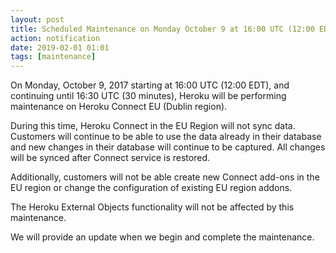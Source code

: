 ```yaml
---
layout: post
title: Scheduled Maintenance on Monday October 9 at 16:00 UTC (12:00 EDT)
action: notification
date: 2019-02-01 01:01
tags: [maintenance]
---
```

On Monday, October 9, 2017 starting at 16:00 UTC (12:00 EDT), and continuing until 16:30 UTC (30 minutes), Heroku will be performing maintenance on Heroku Connect EU (Dublin region).

During this time, Heroku Connect in the EU Region will not sync data. Customers will continue to be able to use the data already in their database and new changes in their database will continue to be captured. All changes will be synced after Connect service is restored.

Additionally, customers will not be able create new Connect add-ons in the EU region or change the configuration of existing EU region addons.

The Heroku External Objects functionality will not be affected by this maintenance.

We will provide an update when we begin and complete the maintenance.
